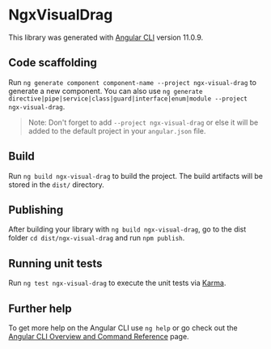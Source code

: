 # NgxVisualDrag

This library was generated with [Angular CLI](https://github.com/angular/angular-cli) version 11.0.9.

## Code scaffolding

Run `ng generate component component-name --project ngx-visual-drag` to generate a new component. You can also use `ng generate directive|pipe|service|class|guard|interface|enum|module --project ngx-visual-drag`.
> Note: Don't forget to add `--project ngx-visual-drag` or else it will be added to the default project in your `angular.json` file. 

## Build

Run `ng build ngx-visual-drag` to build the project. The build artifacts will be stored in the `dist/` directory.

## Publishing

After building your library with `ng build ngx-visual-drag`, go to the dist folder `cd dist/ngx-visual-drag` and run `npm publish`.

## Running unit tests

Run `ng test ngx-visual-drag` to execute the unit tests via [Karma](https://karma-runner.github.io).

## Further help

To get more help on the Angular CLI use `ng help` or go check out the [Angular CLI Overview and Command Reference](https://angular.io/cli) page.
